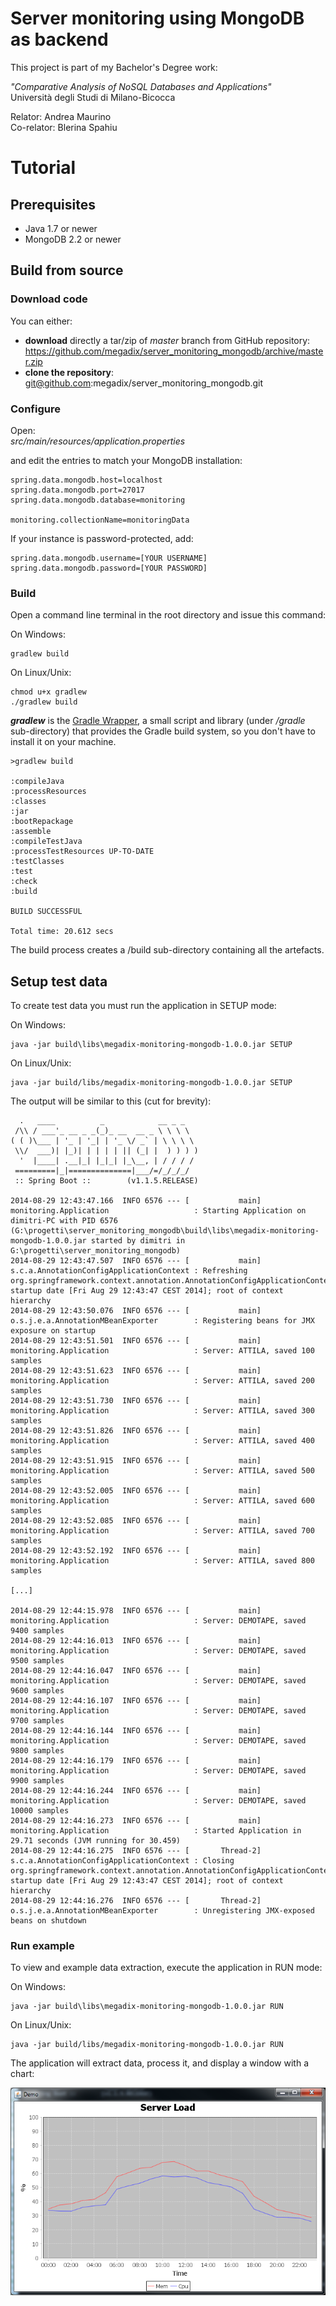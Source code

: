 # Server monitoring using MongoDB as backend

This project is part of my Bachelor's Degree work:

*"Comparative Analysis of NoSQL Databases and Applications"*  
Università degli Studi di Milano-Bicocca

Relator: Andrea Maurino  
Co-relator: Blerina Spahiu

# Tutorial

## Prerequisites

- Java 1.7 or newer
- MongoDB 2.2 or newer

## Build from source

### Download code

You can either:

- **download** directly a tar/zip of *master* branch from GitHub repository:  
https://github.com/megadix/server_monitoring_mongodb/archive/master.zip
- **clone the repository**:  
git@github.com:megadix/server_monitoring_mongodb.git

### Configure

Open:  
*src/main/resources/application.properties*

and edit the entries to match your MongoDB installation:

    spring.data.mongodb.host=localhost
    spring.data.mongodb.port=27017
    spring.data.mongodb.database=monitoring
    
    monitoring.collectionName=monitoringData

If your instance is password-protected, add:

    spring.data.mongodb.username=[YOUR USERNAME]
    spring.data.mongodb.password=[YOUR PASSWORD]

### Build

Open a command line terminal in the root directory and issue this command:

On Windows:

    gradlew build

On Linux/Unix:

    chmod u+x gradlew
    ./gradlew build

***gradlew*** is the [Gradle Wrapper](http://www.gradle.org/docs/current/userguide/gradle_wrapper.html), a small script and library (under */gradle* sub-directory) that provides  the Gradle build system, so you don't have to install it on your machine.

    >gradlew build

    :compileJava
    :processResources
    :classes
    :jar
    :bootRepackage
    :assemble
    :compileTestJava
    :processTestResources UP-TO-DATE
    :testClasses
    :test
    :check
    :build

    BUILD SUCCESSFUL

    Total time: 20.612 secs

The build process creates a /build sub-directory containing all the artefacts.

## Setup test data

To create test data you must run the application in SETUP mode:

On Windows:

    java -jar build\libs\megadix-monitoring-mongodb-1.0.0.jar SETUP

On Linux/Unix:

    java -jar build/libs/megadix-monitoring-mongodb-1.0.0.jar SETUP

The output will be similar to this (cut for brevity):


      .   ____          _            __ _ _
     /\\ / ___'_ __ _ _(_)_ __  __ _ \ \ \ \
    ( ( )\___ | '_ | '_| | '_ \/ _` | \ \ \ \
     \\/  ___)| |_)| | | | | || (_| |  ) ) ) )
      '  |____| .__|_| |_|_| |_\__, | / / / /
     =========|_|==============|___/=/_/_/_/
     :: Spring Boot ::        (v1.1.5.RELEASE)

    2014-08-29 12:43:47.166  INFO 6576 --- [           main] monitoring.Application                   : Starting Application on dimitri-PC with PID 6576 (G:\progetti\server_monitoring_mongodb\build\libs\megadix-monitoring-mongodb-1.0.0.jar started by dimitri in G:\progetti\server_monitoring_mongodb)
    2014-08-29 12:43:47.507  INFO 6576 --- [           main] s.c.a.AnnotationConfigApplicationContext : Refreshing org.springframework.context.annotation.AnnotationConfigApplicationContext@595f1b15: startup date [Fri Aug 29 12:43:47 CEST 2014]; root of context hierarchy
    2014-08-29 12:43:50.076  INFO 6576 --- [           main] o.s.j.e.a.AnnotationMBeanExporter        : Registering beans for JMX exposure on startup
    2014-08-29 12:43:51.501  INFO 6576 --- [           main] monitoring.Application                   : Server: ATTILA, saved 100 samples
    2014-08-29 12:43:51.623  INFO 6576 --- [           main] monitoring.Application                   : Server: ATTILA, saved 200 samples
    2014-08-29 12:43:51.730  INFO 6576 --- [           main] monitoring.Application                   : Server: ATTILA, saved 300 samples
    2014-08-29 12:43:51.826  INFO 6576 --- [           main] monitoring.Application                   : Server: ATTILA, saved 400 samples
    2014-08-29 12:43:51.915  INFO 6576 --- [           main] monitoring.Application                   : Server: ATTILA, saved 500 samples
    2014-08-29 12:43:52.005  INFO 6576 --- [           main] monitoring.Application                   : Server: ATTILA, saved 600 samples
    2014-08-29 12:43:52.085  INFO 6576 --- [           main] monitoring.Application                   : Server: ATTILA, saved 700 samples
    2014-08-29 12:43:52.192  INFO 6576 --- [           main] monitoring.Application                   : Server: ATTILA, saved 800 samples
	
	[...]
	
    2014-08-29 12:44:15.978  INFO 6576 --- [           main] monitoring.Application                   : Server: DEMOTAPE, saved 9400 samples
    2014-08-29 12:44:16.013  INFO 6576 --- [           main] monitoring.Application                   : Server: DEMOTAPE, saved 9500 samples
    2014-08-29 12:44:16.047  INFO 6576 --- [           main] monitoring.Application                   : Server: DEMOTAPE, saved 9600 samples
    2014-08-29 12:44:16.107  INFO 6576 --- [           main] monitoring.Application                   : Server: DEMOTAPE, saved 9700 samples
    2014-08-29 12:44:16.144  INFO 6576 --- [           main] monitoring.Application                   : Server: DEMOTAPE, saved 9800 samples
    2014-08-29 12:44:16.179  INFO 6576 --- [           main] monitoring.Application                   : Server: DEMOTAPE, saved 9900 samples
    2014-08-29 12:44:16.244  INFO 6576 --- [           main] monitoring.Application                   : Server: DEMOTAPE, saved 10000 samples
    2014-08-29 12:44:16.273  INFO 6576 --- [           main] monitoring.Application                   : Started Application in 29.71 seconds (JVM running for 30.459)
    2014-08-29 12:44:16.275  INFO 6576 --- [       Thread-2] s.c.a.AnnotationConfigApplicationContext : Closing org.springframework.context.annotation.AnnotationConfigApplicationContext@595f1b15: startup date [Fri Aug 29 12:43:47 CEST 2014]; root of context hierarchy
    2014-08-29 12:44:16.276  INFO 6576 --- [       Thread-2] o.s.j.e.a.AnnotationMBeanExporter        : Unregistering JMX-exposed beans on shutdown

### Run example

To view and example data extraction, execute the application in RUN mode:

On Windows:

    java -jar build\libs\megadix-monitoring-mongodb-1.0.0.jar RUN

On Linux/Unix:

    java -jar build/libs/megadix-monitoring-mongodb-1.0.0.jar RUN

The application will extract data, process it, and display a window with a chart:

![Chart](doc/assets/chart.png)